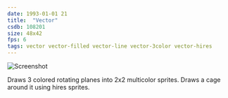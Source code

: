 ```yaml
---
date: 1993-01-01 21
title:  "Vector"
csdb: 108201
size: 48x42
fps: 6
tags: vector vector-filled vector-line vector-3color vector-hires
---
```

![Screenshot](/c64wrd/smash-designs/amgine/vector.png)

Draws 3 colored rotating planes into 2x2 multicolor sprites. Draws a cage around it using hires sprites.

<!--more-->
